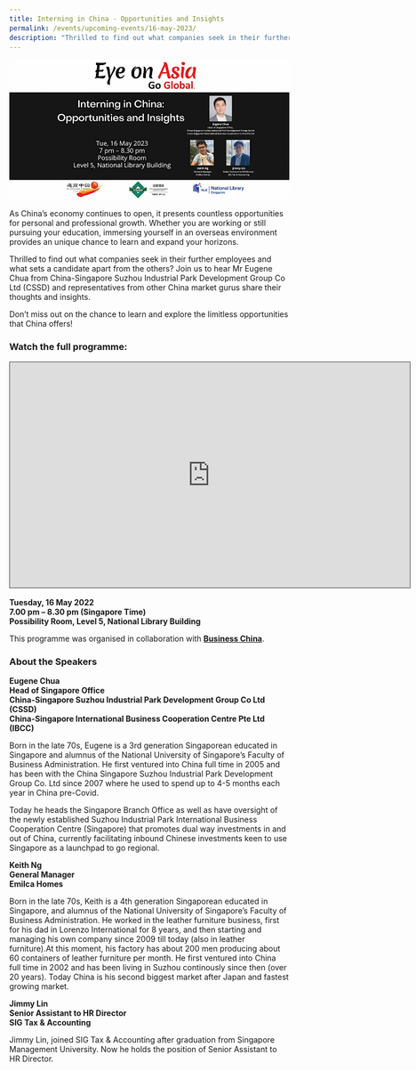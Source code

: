 ```yaml
---
title: Interning in China - Opportunities and Insights
permalink: /events/upcoming-events/16-may-2023/
description: "Thrilled to find out what companies seek in their further employees and what sets a candidate apart from the others? Join us to hear China market gurus share their thoughts and insights."
---
```

![16 May EDM](/images/past-events/16-may-2023/EOA-Website-edm.jpg)

As China’s economy continues to open, it presents countless opportunities for personal and professional growth. Whether you are working or still pursuing your education, immersing yourself in an overseas environment provides an unique chance to learn and expand your horizons.  

Thrilled to find out what companies seek in their further employees and what sets a candidate apart from the others? Join us to hear Mr Eugene Chua from China-Singapore Suzhou Industrial Park Development Group Co Ltd (CSSD) and representatives from other China market gurus share their thoughts and insights.

Don’t miss out on the chance to learn and explore the limitless opportunities that China offers!

### **Watch the full programme:**

<div>
<iframe src="https://nlb.ap.panopto.com/Panopto/Pages/Embed.aspx?id=b682c1d1-ffea-4978-9436-b0280014ae2d&autoplay=false&offerviewer=true&showtitle=true&showbrand=true&captions=false&interactivity=all" height="405" width="720" style="border: 1px solid #464646;" allowfullscreen allow="autoplay"></iframe>
</div>



**Tuesday, 16 May 2022**<br>
**7.00 pm – 8.30 pm (Singapore Time)**<br>
**Possibility Room, Level 5, National Library Building**

This programme was organised in collaboration with [**Business China**](https://businesschina.org.sg/).


### **About the Speakers**

**Eugene Chua**<br>
**Head of Singapore Office**<br>
**China-Singapore Suzhou Industrial Park Development Group Co Ltd (CSSD)**<br>
**China-Singapore International Business Cooperation Centre Pte Ltd (IBCC)**

Born in the late 70s, Eugene is a 3rd generation Singaporean educated in Singapore and alumnus of the National University of Singapore’s Faculty of Business Administration. He first ventured into China full time in 2005 and has been with the China Singapore Suzhou Industrial Park Development Group Co. Ltd since 2007 where he used to spend up to 4-5 months each year in China pre-Covid.

Today he heads the Singapore Branch Office as well as have oversight of the newly established Suzhou Industrial Park International Business Cooperation Centre (Singapore) that promotes dual way investments in and out of China, currently facilitating inbound Chinese investments keen to use Singapore as a launchpad to go regional.

**Keith Ng**<br>
**General Manager**<br>
**Emilca Homes**

Born in the late 70s, Keith is a 4th generation Singaporean educated in Singapore, and alumnus of the National University of Singapore’s Faculty of Business Administration. He worked in the leather furniture business, first for his dad in Lorenzo International for 8 years, and then starting and managing his own company since 2009 till today (also in leather furniture).At this moment, his factory has about 200 men producing about 60 containers of leather furniture per month. He first ventured into China full time in 2002 and has been living in Suzhou continously since then (over 20 years). Today China is his second biggest market after Japan and fastest growing market.

**Jimmy Lin**<br>
**Senior Assistant to HR Director**<br>
**SIG Tax & Accounting**

Jimmy Lin, joined SIG Tax & Accounting after graduation from Singapore Management University. Now he holds the position of Senior Assistant to HR Director.

